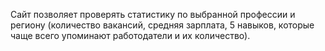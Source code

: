 Сайт позволяет проверять статистику по выбранной профессии и региону (количество вакансий, средняя зарплата, 5 навыков, которые чаще всего упоминают работодатели и их количество).
